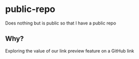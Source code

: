 # public-repo
Does nothing but is public so that I have a public repo

## Why?
Exploring the value of our link preview feature on a GitHub link
